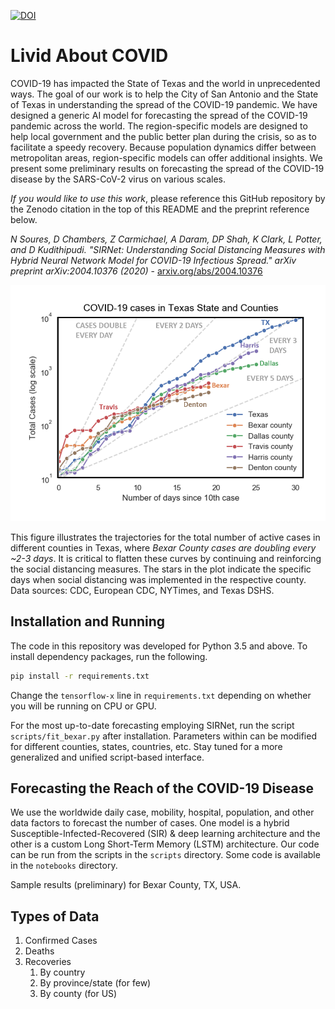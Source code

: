 [![DOI](https://zenodo.org/badge/248896172.svg)](https://zenodo.org/badge/latestdoi/248896172)

# Livid About COVID
COVID-19 has impacted the State of Texas and the world in unprecedented ways. The goal of
our work is to help the City of San Antonio and the State of Texas in understanding the spread 
of the COVID-19 pandemic. We have designed a generic AI model for forecasting the spread of the
COVID-19 pandemic across the world. The region-specific models are designed to help local
government and the public better plan during the crisis, so as to facilitate a speedy recovery.
Because population dynamics differ between metropolitan areas, region-specific models can offer
additional insights. We present some preliminary results on forecasting the spread of the
COVID-19 disease by the SARS-CoV-2 virus on various scales.

*If you would like to use this work*, please reference this GitHub repository by the Zenodo
citation in the top of this README and the preprint reference below.

_N Soures, D Chambers, Z Carmichael, A Daram, DP Shah, K Clark, L Potter, and D Kudithipudi.
"SIRNet: Understanding Social Distancing Measures with Hybrid Neural Network Model for COVID-19
Infectious Spread." arXiv preprint arXiv:2004.10376 (2020)_ -
[arxiv.org/abs/2004.10376](https://arxiv.org/abs/2004.10376)

<img src="images/tx_case_counts_updated_2.png" width="750px" />

This figure illustrates the trajectories for the total number of active cases in different
counties in Texas, where _Bexar County cases are doubling every ~2-3 days_. It is critical
to flatten these curves by continuing and reinforcing the social distancing measures.
The stars in the plot indicate the specific days when social distancing was implemented 
in the respective county. Data sources: CDC, European CDC, NYTimes, and Texas DSHS.

## Installation and Running
The code in this repository was developed for Python 3.5 and above. To install dependency
packages, run the following. 

```bash
pip install -r requirements.txt
```

Change the `tensorflow-x` line in `requirements.txt` depending on whether you will be running on
CPU or GPU.

For the most up-to-date forecasting employing SIRNet, run the script `scripts/fit_bexar.py` after
installation. Parameters within can be modified for different counties, states, countries, etc.
Stay tuned for a more generalized and unified script-based interface.

## Forecasting the Reach of the COVID-19 Disease
We use the worldwide daily case, mobility, hospital, population, and other data factors
to forecast the number of cases. One model is a hybrid Susceptible-Infected-Recovered (SIR)
& deep learning architecture and the other is a custom Long Short-Term Memory (LSTM)
architecture. Our code can be run from the scripts in the `scripts` directory. Some code is
available in the `notebooks` directory.

Sample results (preliminary) for Bexar County, TX, USA.


## Types of Data
1. Confirmed Cases
2. Deaths
3. Recoveries
    1. By country
    2. By province/state (for few)
    3. By county (for US)
